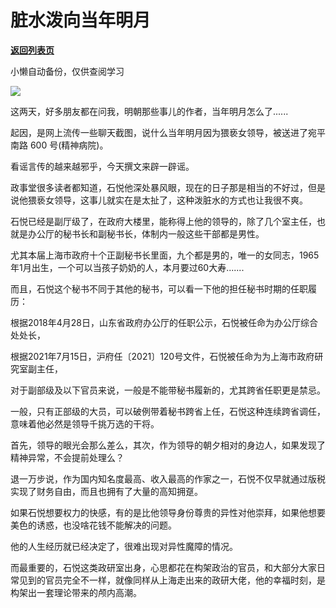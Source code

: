 # 脏水泼向当年明月

[**返回列表页**](/gzh/政事堂2019)

小懒自动备份，仅供查阅学习

![](https://mmbiz.qpic.cn/mmbiz_jpg/rxhS23yu8cO5GexROXybZasLO3ibSdgEShHz1urxXIOhtN4PyEzAqamtHvGOX5Q2aw4wOeosvicYcAz97ja0fI8w/640?wx_fmt=jpeg&from;=appmsg)

这两天，好多朋友都在问我，明朝那些事儿的作者，当年明月怎么了......

起因，是网上流传一些聊天截图，说什么当年明月因为猥亵女领导，被送进了宛平南路 600 号(精神病院)。

看谣言传的越来越邪乎，今天撰文来辟一辟谣。

政事堂很多读者都知道，石悦他深处暴风眼，现在的日子那是相当的不好过，但是说他猥亵女领导，这事儿就实在是太扯了，这种泼脏水的方式也让我很不爽。

石悦已经是副厅级了，在政府大楼里，能称得上他的领导的，除了几个室主任，也就是办公厅的秘书长和副秘书长，体制内一般这些干部都是男性。

尤其本届上海市政府十个正副秘书长里面，九个都是男的，唯一的女同志，1965年1月出生，一个可以当孩子奶奶的人，本月要过60大寿.......

而且，石悦这个秘书不同于其他的秘书，可以看一下他的担任秘书时期的任职履历：

根据2018年4月28日，山东省政府办公厅的任职公示，石悦被任命为办公厅综合处处长，

根据2021年7月15日，沪府任〔2021〕120号文件，石悦被任命为为上海市政府研究室副主任，

对于副部级及以下官员来说，一般是不能带秘书履新的，尤其跨省任职更是禁忌。

一般，只有正部级的大员，可以破例带着秘书跨省上任，石悦这种连续跨省调任，意味着他必然是领导千挑万选的干将。

首先，领导的眼光会那么差么，其次，作为领导的朝夕相对的身边人，如果发现了精神异常，不会提前处理么？

退一万步说，作为国内知名度最高、收入最高的作家之一，石悦不仅早就通过版税实现了财务自由，而且也拥有了大量的高知拥趸。

如果石悦想要权力的快感，有的是比他领导身份尊贵的异性对他崇拜，如果他想要美色的诱惑，也没啥花钱不能解决的问题。

他的人生经历就已经决定了，很难出现对异性魔障的情况。

而最重要的，石悦这类政研室出身，心思都花在构架政治的官员，和大部分大家日常见到的官员完全不一样，就像同样从上海走出来的政研大佬，他的幸福时刻，是构架出一套理论带来的颅内高潮。

